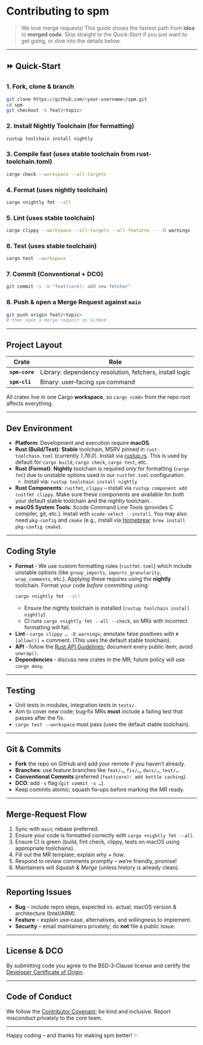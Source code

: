 # Contributing to spm

> We love merge requests! This guide shows the fastest path from **idea** to **merged code**. Skip straight to the *Quick‑Start* if you just want to get going, or dive into the details below.

---

## ⏩ Quick‑Start

### 1. Fork, clone & branch
```bash
git clone https://github.com/<your-username>/spm.git
cd spm
git checkout -b feat/<topic>
```

### 2. Install Nightly Toolchain (for formatting)
```bash
rustup toolchain install nightly
```

### 3. Compile fast (uses stable toolchain from rust-toolchain.toml)
```bash
cargo check --workspace --all-targets
```

### 4. Format (uses nightly toolchain)
```bash
cargo +nightly fmt --all
```

### 5. Lint (uses stable toolchain)
```bash
cargo clippy --workspace --all-targets --all-features -- -D warnings
```

### 6. Test (uses stable toolchain)
```bash
cargo test --workspace
```

### 7. Commit (Conventional + DCO)
```bash
git commit -s -m "feat(core): add new fetcher"
```

### 8. Push & open a Merge Request against `main`
```bash
git push origin feat/<topic>
# then open a merge request on GitHub
```

-----

## Project Layout

| Crate               | Role                                                     |
| ------------------- | -------------------------------------------------------- |
| **`spm-core`** | Library: dependency resolution, fetchers, install logic  |
| **`spm-cli`**  | Binary: user‑facing `spm` command                   |

All crates live in one Cargo **workspace**, so `cargo <cmd>` from the repo root affects everything.

-----

## Dev Environment

  * **Platform**: Development and execution require **macOS**.
  * **Rust (Build/Test)**: **Stable** toolchain, MSRV pinned in `rust-toolchain.toml` (currently *1.76.0*). Install via [rustup.rs][rustup.rs]. This is used by default for `cargo build`, `cargo check`, `cargo test`, etc.
  * **Rust (Format)**: **Nightly** toolchain is required *only* for formatting (`cargo fmt`) due to unstable options used in our `rustfmt.toml` configuration.
      * Install via: `rustup toolchain install nightly`
  * **Rust Components**: `rustfmt`, `clippy` – install via `rustup component add rustfmt clippy`. Make sure these components are available for *both* your default stable toolchain and the nightly toolchain.
  * **macOS System Tools**: Xcode Command Line Tools (provides C compiler, git, etc.). Install with `xcode-select --install`. You may also need `pkg-config` and `cmake` (e.g., install via [Homebrew][Homebrew]: `brew install pkg-config cmake`).

-----

## Coding Style

  * **Format** ‑ We use custom formatting rules (`rustfmt.toml`) which include unstable options (like `group_imports`, `imports_granularity`, `wrap_comments`, etc.). Applying these requires using the **nightly** toolchain. Format your code *before committing* using:
    ```bash
    cargo +nightly fmt --all
    ```
      * Ensure the nightly toolchain is installed (`rustup toolchain install nightly`).
      * CI runs `cargo +nightly fmt --all --check`, so MRs with incorrect formatting will fail.
  * **Lint** ‑ `cargo clippy … -D warnings`; annotate false positives with `#[allow()]` + comment. (This uses the default stable toolchain).
  * **API** ‑ follow the [Rust API Guidelines][Rust API Guidelines]; document every public item; avoid `unwrap()`.
  * **Dependencies** ‑ discuss new crates in the MR; future policy will use `cargo deny`.

-----

## Testing

  * Unit tests in modules, integration tests in `tests/`.
  * Aim to cover new code; bug‑fix MRs **must** include a failing test that passes after the fix.
  * `cargo test --workspace` must pass (uses the default stable toolchain).

-----

## Git & Commits

  * **Fork** the repo on GitHub and add your remote if you haven’t already.
  * **Branches**: use feature branches like `feat/…`, `fix/…`, `docs/…`, `test/…`.
  * **Conventional Commits** preferred (`feat(core): add bottle caching`).
  * **DCO**: add `-s` flag (`git commit -s …`).
  * Keep commits atomic; squash fix‑ups before marking the MR ready.

-----

## Merge‑Request Flow

1.  Sync with `main`; rebase preferred.
2.  Ensure your code is formatted correctly with `cargo +nightly fmt --all`.
3.  Ensure CI is green (build, fmt check, clippy, tests on macOS using appropriate toolchains).
4.  Fill out the MR template; explain *why* + *how*.
5.  Respond to review comments promptly – we’re friendly, promise!
6.  Maintainers will *Squash & Merge* (unless history is already clean).

-----

## Reporting Issues

  * **Bug** – include repro steps, expected vs. actual, macOS version & architecture (Intel/ARM).
  * **Feature** – explain use‑case, alternatives, and willingness to implement.
  * **Security** – email maintainers privately; do **not** file a public issue.

-----

## License & DCO

By submitting code you agree to the BSD‑3‑Clause license and certify the [Developer Certificate of Origin][Developer Certificate of Origin].

-----

## Code of Conduct

We follow the [Contributor Covenant][Contributor Covenant]; be kind and inclusive. Report misconduct privately to the core team.

-----

Happy coding – and thanks for making spm better! ✨

[rustup.rs]: https://rustup.rs/
[homebrew]: https://brew.sh/
[Rust API Guidelines]: https://rust-lang.github.io/api-guidelines/
[Developer Certificate of Origin]: https://developercertificate.org/
[Contributor Covenant]: https://www.contributor-covenant.org/version/2/1/code_of_conduct/

